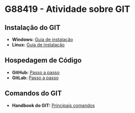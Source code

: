 # G88419 - Atividade sobre GIT

## Instalação do GIT

- **Windows:** [Guia de instalação](https://github.com/CaiquevFreitas/G88419-atividade-git/blob/c3c5856ea658069e1647d681fe057973b505b718/docs/INSTALACAO_GIT_WINDOWS.md)
- **Linux:** [Guia de instalação](https://github.com/CaiquevFreitas/G88419-atividade-git/blob/c3c5856ea658069e1647d681fe057973b505b718/docs/COMO_INSTALAR_O_GIT_NO_LINUX.md)

## Hospedagem de Código

- **GitHub:** [Passo a passo](https://github.com/CaiquevFreitas/G88419-atividade-git/blob/c3c5856ea658069e1647d681fe057973b505b718/docs/PASSO_A_PASSO_HOSPEDAR_CODIGO_GITHUB.md)
- **GitLab:** [Passo a passo](https://github.com/CaiquevFreitas/G88419-atividade-git/blob/e81f85191a07277c0c4ab2ade7f908ccaca31258/docs/PASSO_PASSO_HOSPEDAR%20_CODIGO_GITLAB.md)

## Comandos do GIT

- **Handbook do GIT:** [Principais comandos](https://github.com/CaiquevFreitas/G88419-atividade-git/blob/e81f85191a07277c0c4ab2ade7f908ccaca31258/docs/HANDBOOK_GIT.md)
